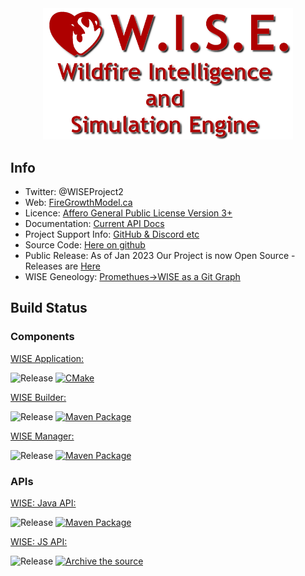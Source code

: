 
<div align="center">
<a target="_blank" href="https://github.com/WISE-Developers/Project_issues"><img alt ="WISE social image" width="400px" src="https://raw.githubusercontent.com/WISE-Developers/Project_issues/main/wiserepo.png" /></a>

</div>


## Info
- Twitter: @WISEProject2
- Web: [FireGrowthModel.ca](https://firegrowthmodel.ca/pages/wise_overview_e.html)
- Licence: [Affero General Public License Version 3+](https://www.gnu.org/licenses/agpl-3.0.en.html)
- Documentation: [Current API Docs](https://firegrowthmodel.ca/pages/wise_documentation_e.html)
- Project Support Info: [GitHub & Discord etc](https://firegrowthmodel.ca/pages/wise_support_e.html)
- Source Code: [Here on github](https://github.com/WISE-Developers/WISE_Application)
- Public Release: As of Jan 2023 Our Project is now Open Source - Releases are [Here](https://github.com/WISE-Developers/WISE_Application/releases)
- WISE Geneology: [Promethues->WISE as a Git Graph](https://github.com/WISE-Developers/Project_issues/blob/main/geneology.md)

## Build Status

### Components 

[WISE Application:](https://github.com/WISE-Developers/WISE_Application/releases)

![Release](https://img.shields.io/github/v/release/WISE-Developers/WISE_Application?display_name=tag) [![CMake](https://github.com/WISE-Developers/WISE_Application/actions/workflows/cmake.yml/badge.svg?branch=main)](https://github.com/WISE-Developers/WISE_Application/actions/workflows/cmake.yml)

[WISE Builder:](https://github.com/WISE-Developers/WISE_Builder_Component/releases)

![Release](https://img.shields.io/github/v/release/WISE-Developers/WISE_Builder_Component?display_name=tag) [![Maven Package](https://github.com/WISE-Developers/WISE_Builder_Component/actions/workflows/maven-publish.yml/badge.svg)](https://github.com/WISE-Developers/WISE_Builder_Component/actions/workflows/maven-publish.yml)

[WISE Manager:](https://github.com/WISE-Developers/WISE_Manager_Component/releases)

![Release](https://img.shields.io/github/v/release/WISE-Developers/WISE_Manager_Component?display_name=tag) [![Maven Package](https://github.com/WISE-Developers/WISE_Manager_Component/actions/workflows/maven-publish.yml/badge.svg)](https://github.com/WISE-Developers/WISE_Manager_Component/actions/workflows/maven-publish.yml)

### APIs

[WISE: Java API:](https://github.com/WISE-Developers/WISE_Java_API/releases)

![Release](https://img.shields.io/github/v/release/WISE-Developers/WISE_Java_API?display_name=tag) [![Maven Package](https://github.com/WISE-Developers/WISE_Java_API/actions/workflows/maven-publish.yml/badge.svg)](https://github.com/WISE-Developers/WISE_Java_API/actions/workflows/maven-publish.yml)

[WISE: JS API:](https://github.com/WISE-Developers/WISE_JS_API/releases)

![Release](https://img.shields.io/github/v/release/WISE-Developers/WISE_JS_API?display_name=tag) [![Archive the source](https://github.com/WISE-Developers/WISE_JS_API/actions/workflows/archive.yml/badge.svg)](https://github.com/WISE-Developers/WISE_JS_API/actions/workflows/archive.yml)
